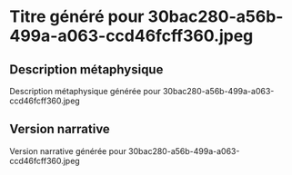 # Titre généré pour 30bac280-a56b-499a-a063-ccd46fcff360.jpeg

## Description métaphysique
Description métaphysique générée pour 30bac280-a56b-499a-a063-ccd46fcff360.jpeg

## Version narrative
Version narrative générée pour 30bac280-a56b-499a-a063-ccd46fcff360.jpeg
